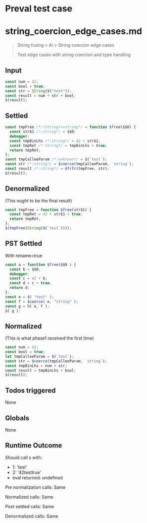 # Preval test case

# string_coercion_edge_cases.md

> String fusing > Ai > String coercion edge cases
>
> Test edge cases with string coercion and type handling

## Input

`````js filename=intro
const num = 42;
const bool = true;
const str = String($("test"));
const result = num + str + bool;
$(result);
`````


## Settled


`````js filename=intro
const tmpFree /*:(string)=>string*/ = function $free($$0) {
  const str$1 /*:string*/ = $$0;
  debugger;
  const tmpBinLhs /*:string*/ = 42 + str$1;
  const tmpRet /*:string*/ = tmpBinLhs + true;
  return tmpRet;
};
const tmpCalleeParam /*:unknown*/ = $(`test`);
const str /*:string*/ = $coerce(tmpCalleeParam, `string`);
const result /*:string*/ = $frfr(tmpFree, str);
$(result);
`````


## Denormalized
(This ought to be the final result)

`````js filename=intro
const tmpFree = function $free(str$1) {
  const tmpRet = 42 + str$1 + true;
  return tmpRet;
};
$(tmpFree(String($(`test`))));
`````


## PST Settled
With rename=true

`````js filename=intro
const a = function $free($$0 ) {
  const b = $$0;
  debugger;
  const c = 42 + b;
  const d = c + true;
  return d;
};
const e = $( "test" );
const f = $coerce( e, "string" );
const g = h( a, f );
$( g );
`````


## Normalized
(This is what phase1 received the first time)

`````js filename=intro
const num = 42;
const bool = true;
let tmpCalleeParam = $(`test`);
const str = $coerce(tmpCalleeParam, `string`);
const tmpBinLhs = num + str;
const result = tmpBinLhs + bool;
$(result);
`````


## Todos triggered


None


## Globals


None


## Runtime Outcome


Should call `$` with:
 - 1: 'test'
 - 2: '42testtrue'
 - eval returned: undefined

Pre normalization calls: Same

Normalized calls: Same

Post settled calls: Same

Denormalized calls: Same
